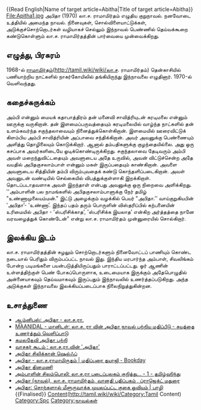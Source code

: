 {{Read English|Name of target article=Abitha|Title of target article=Abitha}}
[File:Apitha1.jpg](http://tamil.wiki/wiki/thumb|அபிதா)
அபிதா (1970) லா.ச. ராமாமிர்தம் எழுதிய குறுநாவல். நனவோடை உத்தியில் அமைந்த நாவல். நினைவுகள், சொல்விளையாட்டுக்கள், அடுக்குச்சொற்றொடர்கள் வழியாகச் செல்லும் இந்நாவல் பெண்ணில் தெய்வக்கூறை கண்டுகொள்ளும் லா.ச. ராமாமிர்தத்தின் பார்வையை முன்வைக்கிறது.
## எழுத்து, பிரசுரம்
1968-ல் [ராமாமிர்தம்](லா.ச.)(http://tamil.wiki/wiki/லா.ச. ராமாமிர்தம்) தென்காசியில் பணியாற்றிய நாட்களில் நாகர்கோயிலில் தங்கியிருந்து இந்நாவலை எழுதினார். 1970-ல் வெளிவந்தது. 
## கதைச்சுருக்கம்
அம்பி என்னும் மையக் கதாபாத்திரம் தன் மனைவி சாவித்ரியுடன் கரடிமலை என்னும் ஊருக்கு வருகிறான். தன் இளமைப்பருவத்தையும் கரடிமலையில் வாழ்ந்த நாட்களில் தன் உளம்கவர்ந்த சகுந்தலாவையும் நினைத்துக்கொள்கிறான். இளமையில் ஊரைவிட்டுக் கிளம்பிய அம்பி சாவித்ரியின் அப்பாவை சந்திக்கிறான். அவர் அவனுக்கு பெண்ணையும் அளித்து தொழிலையும் கொடுக்கிறார். ஆனால் தம்பதிகளுக்கு குழந்தையில்லை. அது ஒரு கசப்பாக அவர்களிடையே ஓடிக்கொண்டிருக்கிறது. சகுந்தலாவை தேடிவரும் அம்பி அவள் மறைந்துவிட்டதையும் அவளுடைய அதே உருவில், அவன் விட்டுச்சென்ற அதே வயதில் அபிதகுசலாம்பாள் என்னும் மகள் இருப்பதையும் காண்கிறான். அவளை அவளுடைய சித்தியின் தம்பி விரும்புவதைக் கண்டு கொந்தளிப்படைகிறான். அவள் அவனுடன் வண்டியில் செல்கையில் விபத்துக்குள்ளாகி இறக்கிறாள். தொடப்படாதவளாக அவள் இறந்தாள் என்பது அவனுக்கு ஒரு நிறைவை அளிக்கிறது. ''அம்பாளின் பல நாமங்களில் அபிதகுசலாம்பாளுக்கு நேர் தமிழ் "உண்ணாமுலையம்மன்." இட்டு அழைக்கும் வழக்கில் பெயர் "அபிதா.’’ வாய்குறுகியபின் 'அபிதா’- 'உண்ணா’. இந்தப் பதம் தரும் பொருளின் விஸ்தரிப்பில் கற்பனையின் உரிமையில் அபிதா - 'ஸ்பரிசிக்காத’, 'ஸ்பரிசிக்க இயலாத’ என்கிற அர்த்தத்தை நானே வரவழைத்துக் கொண்டேன்" என்று லா.ச. ராமாமிர்தம் முன்னுரையில் சொல்கிறார்.
## இலக்கிய இடம்
லா.ச. ராமாமிர்தத்தின் சுழலும் சொற்றொடர்களும் நினைவோட்டப் பாணியும் கொண்ட நடையால் பெரிதும் விரும்பப்பட்ட நாவல் இது. இந்திய மரபார்ந்த அம்பாள், சிவலிங்கம் போன்ற படிமங்களை பயன்படுத்தியிருப்பதும் பாராட்டப்பட்டது. ஓர் ஆணின் உள்ளத்திற்குள் பெண் போகப்பொருளாக, உடைமையாக இருக்கும் அதேபொழுதில் அன்னையாகவும் தெய்வமாகவும் இருப்பதும் இந்நாவலில் உணர்த்தப்படுகிறது. அந்த அடுக்குகள் இந்நாவலை இலக்கியப்படைப்பாக நிலைநிறுத்துகின்றன.
## உசாத்துணை
* [ஆம்னிபஸ்: அபிதா - லா.ச.ரா.](http://www.omnibusonline.in/2019/03/blog-post.html)
* [MAANIDAL - மானிடள்: லா.ச. ரா வின் அபிதா நாவல் பற்றிய மதிப்பீடு - சுயத்தை உணர்த்தும் வெளிப்பாடு](https://manidal.blogspot.com/2013/05/blog-post.html)
* [கமலதேவி அபிதா பற்றி](https://padhaakai.com/2019/06/10/%E0%AE%AF%E0%AE%BE%E0%AE%B5%E0%AF%81%E0%AE%AE%E0%AF%8D-%E0%AE%85%E0%AE%B4%E0%AE%95%E0%AF%87-%E0%AE%89%E0%AE%A9%E0%AF%8D%E0%AE%95%E0%AE%BE%E0%AE%9F%E0%AF%8D%E0%AE%9A%E0%AE%BF-%E0%AE%85%E0%AE%AA/)
* [வாசகர் கூடம் : லா.ச.ரா.வின் 'அபிதா'](https://vasagarkoodam.blogspot.com/2014/02/blog-post_23.html)
* [அபிதா சிலிக்கான் ஷெல்ஃப்](https://siliconshelf.wordpress.com/2011/02/06/%E0%AE%B2%E0%AE%BE-%E0%AE%9A-%E0%AE%B0%E0%AE%BE-%E0%AE%B5%E0%AE%BF%E0%AE%A9%E0%AF%8D-%E0%AE%85%E0%AE%AA%E0%AE%BF%E0%AE%A4%E0%AE%BE/)
* [அபிதா - லா.ச.ராமாமிருதம் | மதிப்புரை தயாஜி - Bookday](https://bookday.in/abitha-book-review/)
* [அபிதா தினமணி](https://www.dinamani.com/lifestyle/library/2018/feb/08/%E0%AE%B2%E0%AE%BE-%E0%AE%9A-%E0%AE%B0%E0%AE%BE%E0%AE%B5%E0%AE%BF%E0%AE%A9%E0%AF%8D-%E0%AE%85%E0%AE%AA%E0%AE%BF%E0%AE%A4%E0%AE%BE-2859773.html)
* [அம்பாளின் சிலம்பொலி: லா.ச.ரா படைப்புலகம் குறித்து... - 1 - தமிழ்ஹிந்து](https://www.tamilhindu.com/2012/05/la-sa-ramamirtham-1/)
* [அபிதா (நாவல்), லா.ச. ராமாமிர்தம், வானதி பதிப்பகம் , ப்ராஜெக்ட் மதுரை](https://www.projectmadurai.org/pm_etexts/pdf/pm0533.pdf)
* [அபிதா: சொற்களால் மீளுருவாக்க முயலப்பட்ட குகை ஓவியம் | பாழி](https://paazhiblog.wordpress.com/2017/12/29/abidha2/)
{{Finalised}}
[Content](Category:Tamil)(http://tamil.wiki/wiki/Category:Tamil Content)
[Category:Spc](http://tamil.wiki/wiki/Category:Spc)
[Category:நாவல்கள்](http://tamil.wiki/wiki/Category:நாவல்கள்)